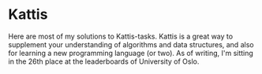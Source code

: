 # Kattis
Here are most of my solutions to Kattis-tasks. Kattis is a great way to supplement your understanding of algorithms and data structures, and also
for learning a new programming language (or two). As of writing, I'm sitting in the 26th place at the leaderboards of University of Oslo. 
